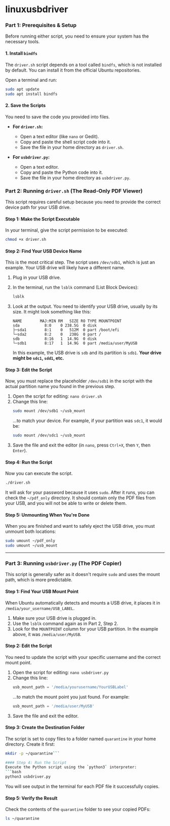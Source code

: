 # linuxusbdriver

### **Part 1: Prerequisites & Setup**

Before running either script, you need to ensure your system has the necessary tools.

#### 1. Install `bindfs`
The `driver.sh` script depends on a tool called `bindfs`, which is not installed by default. You can install it from the official Ubuntu repositories.

Open a terminal and run:
```bash
sudo apt update
sudo apt install bindfs
```

#### 2. Save the Scripts
You need to save the code you provided into files.

*   **For `driver.sh`:**
    *   Open a text editor (like `nano` or Gedit).
    *   Copy and paste the shell script code into it.
    *   Save the file in your home directory as `driver.sh`.

*   **For `usbdriver.py`:**
    *   Open a text editor.
    *   Copy and paste the Python code into it.
    *   Save the file in your home directory as `usbdriver.py`.

### **Part 2: Running `driver.sh` (The Read-Only PDF Viewer)**

This script requires careful setup because you need to provide the correct device path for your USB drive.

#### Step 1: Make the Script Executable
In your terminal, give the script permission to be executed:
```bash
chmod +x driver.sh
```

#### Step 2: Find Your USB Device Name
This is the most critical step. The script uses `/dev/sdb1`, which is just an example. Your USB drive will likely have a different name.

1.  Plug in your USB drive.
2.  In the terminal, run the `lsblk` command (List Block Devices):
    ```bash
    lsblk
    ```
3.  Look at the output. You need to identify your USB drive, usually by its size. It might look something like this:

    ```
    NAME        MAJ:MIN RM   SIZE RO TYPE MOUNTPOINT
    sda           8:0    0 238.5G  0 disk 
    ├─sda1        8:1    0   512M  0 part /boot/efi
    └─sda2        8:2    0   238G  0 part /
    sdb           8:16   1  14.9G  0 disk 
    └─sdb1        8:17   1  14.9G  0 part /media/user/MyUSB
    ```
    In this example, the USB drive is `sdb` and its partition is `sdb1`. **Your drive might be `sdc1`, `sdd1`, etc.**

#### Step 3: Edit the Script
Now, you must replace the placeholder `/dev/sdb1` in the script with the actual partition name you found in the previous step.

1.  Open the script for editing: `nano driver.sh`
2.  Change this line:
    ```bash
    sudo mount /dev/sdb1 ~/usb_mount
    ```
    ...to match your device. For example, if your partition was `sdc1`, it would be:
    ```bash
    sudo mount /dev/sdc1 ~/usb_mount
    ```
3.  Save the file and exit the editor (in `nano`, press `Ctrl+X`, then `Y`, then `Enter`).

#### Step 4: Run the Script
Now you can execute the script.
```bash
./driver.sh
```
It will ask for your password because it uses `sudo`. After it runs, you can check the `~/pdf_only` directory. It should contain only the PDF files from your USB, and you will not be able to write or delete them.

#### Step 5: Unmounting When You're Done
When you are finished and want to safely eject the USB drive, you must unmount both locations:
```bash
sudo umount ~/pdf_only
sudo umount ~/usb_mount
```

---

### **Part 3: Running `usbdriver.py` (The PDF Copier)**

This script is generally safer as it doesn't require `sudo` and uses the mount path, which is more predictable.

#### Step 1: Find Your USB Mount Point
When Ubuntu automatically detects and mounts a USB drive, it places it in `/media/your_username/USB_LABEL`.

1.  Make sure your USB drive is plugged in.
2.  Use the `lsblk` command again as in Part 2, Step 2.
3.  Look for the `MOUNTPOINT` column for your USB partition. In the example above, it was `/media/user/MyUSB`.

#### Step 2: Edit the Script
You need to update the script with your specific username and the correct mount point.

1.  Open the script for editing: `nano usbdriver.py`
2.  Change this line:
    ```python
    usb_mount_path = '/media/yourusername/YourUSBLabel'
    ```
    ...to match the mount point you just found. For example:
    ```python
    usb_mount_path = '/media/user/MyUSB'
    ```
3.  Save the file and exit the editor.

#### Step 3: Create the Destination Folder
The script is set to copy files to a folder named `quarantine` in your home directory. Create it first:
```bash
mkdir -p ~/quarantine```

#### Step 4: Run the Script
Execute the Python script using the `python3` interpreter:
```bash
python3 usbdriver.py
```
You will see output in the terminal for each PDF file it successfully copies.

#### Step 5: Verify the Result
Check the contents of the `quarantine` folder to see your copied PDFs:
```bash
ls ~/quarantine
```